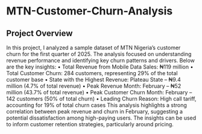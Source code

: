 # MTN-Customer-Churn-Analysis
## Project Overview

In this project, I analyzed a sample dataset of MTN Nigeria’s customer churn for the first quarter of 2025. The analysis focused on understanding revenue performance and identifying key churn patterns and drivers. Below are the key insights:
•	Total Revenue from Mobile Data Sales: ₦119 million
•	Total Customer Churn: 284 customers, representing 29% of the total customer base
•	State with the Highest Revenue: Plateau State – ₦9.4 million (4.7% of total revenue)
•	Peak Revenue Month: February – ₦52 million (43.7% of total revenue)
•	Peak Customer Churn Month: February – 142 customers (50% of total churn)
•	Leading Churn Reason: High call tariff, accounting for 19% of total churn cases
This analysis highlights a strong correlation between peak revenue and churn in February, suggesting a potential dissatisfaction among high-paying users. The insights can be used to inform customer retention strategies, particularly around pricing.
